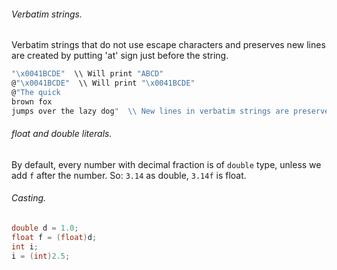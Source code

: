 ###### Verbatim strings.

Verbatim strings that do not use escape characters and preserves new lines are created by putting 'at' sign just before the string.
```csharp
"\x0041BCDE"  \\ Will print "ABCD"
@"\x0041BCDE"  \\ Will print "\x0041BCDE"
@"The quick
brown fox
jumps over the lazy dog"  \\ New lines in verbatim strings are preserved
```

###### float and double literals.

By default, every number with decimal fraction is of `double` type, unless we add `f` after the number. So: `3.14` as double, `3.14f` is float.

###### Casting.

```csharp
double d = 1.0;
float f = (float)d;
int i;
i = (int)2.5;
```

